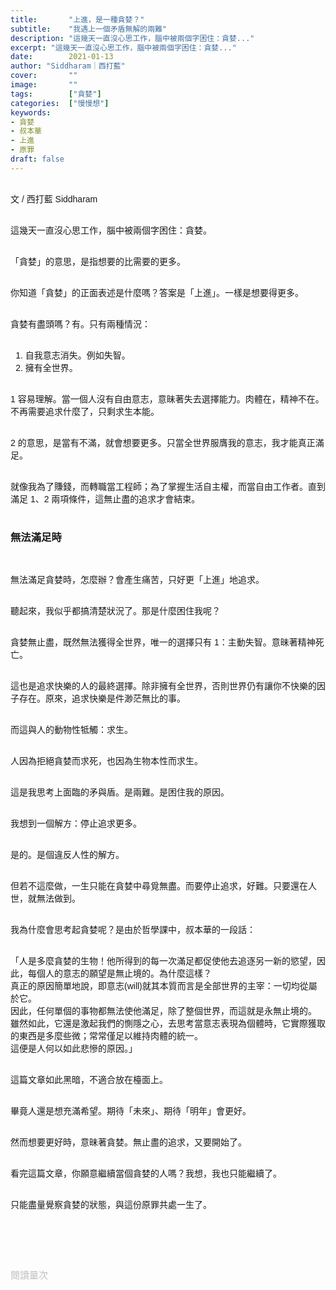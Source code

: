 ```yaml
---
title:       "上進，是一種貪婪？"
subtitle:    "我遇上一個矛盾無解的兩難"
description: "這幾天一直沒心思工作，腦中被兩個字困住：貪婪..."
excerpt: "這幾天一直沒心思工作，腦中被兩個字困住：貪婪..."
date:        2021-01-13
author: "Siddharam｜西打藍"
cover:       ""
image:       ""
tags:        ["貪婪"]
categories:  ["慢慢想"]
keywords:
- 貪婪
- 叔本華
- 上進
- 原罪
draft: false
---
```


<article style="font-family: 'Noto Sans TC', '微軟正黑體', sans-serif; font-weight: 300;">

<br>文 / 西打藍 Siddharam<br><br>

這幾天一直沒心思工作，腦中被兩個字困住：貪婪。<br><br>

「貪婪」的意思，是指想要的比需要的更多。<br><br>

你知道「貪婪」的正面表述是什麼嗎？答案是「上進」。一樣是想要得更多。<br><br>

貪婪有盡頭嗎？有。只有兩種情況：<br><br>

1. 自我意志消失。例如失智。<br>
2. 擁有全世界。<br><br>

1 容易理解。當一個人沒有自由意志，意昧著失去選擇能力。肉體在，精神不在。不再需要追求什麼了，只剩求生本能。<br><br>

2 的意思，是當有不滿，就會想要更多。只當全世界服膺我的意志，我才能真正滿足。<br><br>

就像我為了賺錢，而轉職當工程師；為了掌握生活自主權，而當自由工作者。直到滿足 1、2 兩項條件，這無止盡的追求才會結束。<br><br>



<h3 class="article-h1-color">無法滿足時</h3><br>

無法滿足貪婪時，怎麼辦？會產生痛苦，只好更「上進」地追求。<br><br>

聽起來，我似乎都搞清楚狀況了。那是什麼困住我呢？<br><br>

貪婪無止盡，既然無法獲得全世界，唯一的選擇只有 1：主動失智。意昧著精神死亡。<br><br>

這也是追求快樂的人的最終選擇。除非擁有全世界，否則世界仍有讓你不快樂的因子存在。原來，追求快樂是件渺茫無比的事。<br><br>

而這與人的動物性牴觸：求生。<br><br>

人因為拒絕貪婪而求死，也因為生物本性而求生。<br><br>

這是我思考上面臨的矛與盾。是兩難。是困住我的原因。<br><br>

我想到一個解方：停止追求更多。<br><br>

是的。是個違反人性的解方。<br><br>

但若不這麼做，一生只能在貪婪中尋覓無盡。而要停止追求，好難。只要還在人世，就無法做到。<br><br>

我為什麼會思考起貪婪呢？是由於哲學課中，叔本華的一段話：<br><br>

「人是多麼貪婪的生物！他所得到的每一次滿足都促使他去追逐另一新的慾望，因此，每個人的意志的願望是無止境的。為什麼這樣？<br>
真正的原因簡單地說，即意志(will)就其本質而言是全部世界的主宰：一切均從屬於它。<br>
因此，任何單個的事物都無法使他滿足，除了整個世界，而這就是永無止境的。<br>
雖然如此，它還是激起我們的惻隱之心，去思考當意志表現為個體時，它實際獲取的東西是多麼些微；常常僅足以維持肉體的統一。<br>
這便是人何以如此悲慘的原因。」<br><br>

這篇文章如此黑暗，不適合放在檯面上。<br><br>

畢竟人還是想充滿希望。期待「未來」、期待「明年」會更好。<br><br>

然而想要更好時，意昧著貪婪。無止盡的追求，又要開始了。<br><br>

看完這篇文章，你願意繼續當個貪婪的人嗎？我想，我也只能繼續了。<br><br>

只能盡量覺察貪婪的狀態，與這份原罪共處一生了。<br><br>





<br><br><br>

</article>

<div style="color: #bfbfbf; font-size: 15px;" id="busuanzi_container_page_pv">
  閱讀量<span id="busuanzi_value_page_pv"></span>次
</div>

<script src="../../js/post.js"></script>




